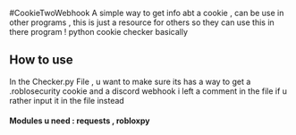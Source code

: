 #CookieTwoWebhook
A simple way to get info abt a cookie , can be use in other programs , this is just a resource for others so they can use this in there program ! python cookie checker basically 

## How to use
In the Checker.py File , u want to make sure its has a way to get a .roblosecurity cookie and a discord webhook 
i left a comment in the file if u rather input it in the file instead 

#### Modules u need : requests , robloxpy
